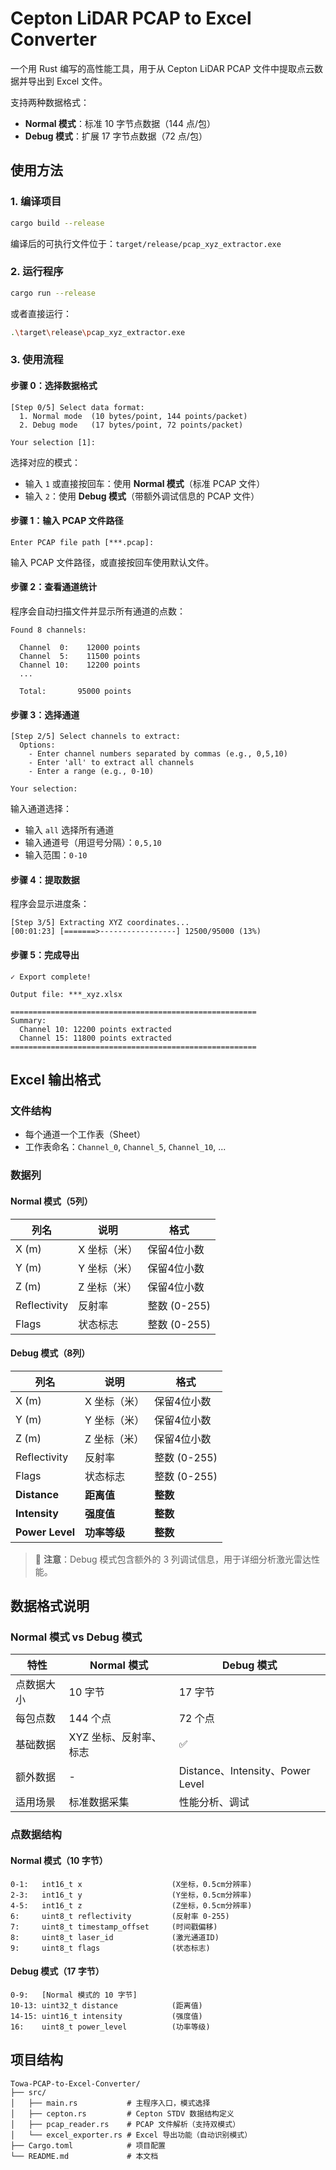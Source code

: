 # Cepton LiDAR PCAP to Excel Converter

一个用 Rust 编写的高性能工具，用于从 Cepton LiDAR PCAP 文件中提取点云数据并导出到 Excel 文件。

支持两种数据格式：
- **Normal 模式**：标准 10 字节点数据（144 点/包）
- **Debug 模式**：扩展 17 字节点数据（72 点/包）

## 使用方法

### 1. 编译项目

```bash
cargo build --release
```

编译后的可执行文件位于：`target/release/pcap_xyz_extractor.exe`

### 2. 运行程序

```bash
cargo run --release
```

或者直接运行：
```bash
.\target\release\pcap_xyz_extractor.exe
```

### 3. 使用流程

#### 步骤 0：选择数据格式
```
[Step 0/5] Select data format:
  1. Normal mode  (10 bytes/point, 144 points/packet)
  2. Debug mode   (17 bytes/point, 72 points/packet)

Your selection [1]:
```

选择对应的模式：
- 输入 `1` 或直接按回车：使用 **Normal 模式**（标准 PCAP 文件）
- 输入 `2`：使用 **Debug 模式**（带额外调试信息的 PCAP 文件）

#### 步骤 1：输入 PCAP 文件路径
```
Enter PCAP file path [***.pcap]:
```

输入 PCAP 文件路径，或直接按回车使用默认文件。

#### 步骤 2：查看通道统计
程序会自动扫描文件并显示所有通道的点数：
```
Found 8 channels:

  Channel  0:    12000 points
  Channel  5:    11500 points
  Channel 10:    12200 points
  ...

  Total:       95000 points
```

#### 步骤 3：选择通道
```
[Step 2/5] Select channels to extract:
  Options:
    - Enter channel numbers separated by commas (e.g., 0,5,10)
    - Enter 'all' to extract all channels
    - Enter a range (e.g., 0-10)

Your selection:
```

输入通道选择：
- 输入 `all` 选择所有通道
- 输入通道号（用逗号分隔）：`0,5,10`
- 输入范围：`0-10`

#### 步骤 4：提取数据
程序会显示进度条：
```
[Step 3/5] Extracting XYZ coordinates...
[00:01:23] [=======>-----------------] 12500/95000 (13%)
```

#### 步骤 5：完成导出
```
✓ Export complete!

Output file: ***_xyz.xlsx

=======================================================
Summary:
  Channel 10: 12200 points extracted
  Channel 15: 11800 points extracted
=======================================================
```

## Excel 输出格式

### 文件结构
- 每个通道一个工作表（Sheet）
- 工作表命名：`Channel_0`, `Channel_5`, `Channel_10`, ...

### 数据列

#### Normal 模式（5列）

| 列名 | 说明 | 格式 |
|------|------|------|
| X (m) | X 坐标（米） | 保留4位小数 |
| Y (m) | Y 坐标（米） | 保留4位小数 |
| Z (m) | Z 坐标（米） | 保留4位小数 |
| Reflectivity | 反射率 | 整数 (0-255) |
| Flags | 状态标志 | 整数 (0-255) |

#### Debug 模式（8列）

| 列名 | 说明 | 格式 |
|------|------|------|
| X (m) | X 坐标（米） | 保留4位小数 |
| Y (m) | Y 坐标（米） | 保留4位小数 |
| Z (m) | Z 坐标（米） | 保留4位小数 |
| Reflectivity | 反射率 | 整数 (0-255) |
| Flags | 状态标志 | 整数 (0-255) |
| **Distance** | **距离值** | **整数** |
| **Intensity** | **强度值** | **整数** |
| **Power Level** | **功率等级** | **整数** |

> 📝 **注意**：Debug 模式包含额外的 3 列调试信息，用于详细分析激光雷达性能。

## 数据格式说明

### Normal 模式 vs Debug 模式

| 特性 | Normal 模式 | Debug 模式 |
|------|-------------|-----------|
| 点数据大小 | 10 字节 | 17 字节 |
| 每包点数 | 144 个点 | 72 个点 |
| 基础数据 | XYZ 坐标、反射率、标志 | ✅ |
| 额外数据 | - | Distance、Intensity、Power Level |
| 适用场景 | 标准数据采集 | 性能分析、调试 |

### 点数据结构

#### Normal 模式（10 字节）
```
0-1:   int16_t x                    (X坐标，0.5cm分辨率)
2-3:   int16_t y                    (Y坐标，0.5cm分辨率)
4-5:   int16_t z                    (Z坐标，0.5cm分辨率)
6:     uint8_t reflectivity         (反射率 0-255)
7:     uint8_t timestamp_offset     (时间戳偏移)
8:     uint8_t laser_id             (激光通道ID)
9:     uint8_t flags                (状态标志)
```

#### Debug 模式（17 字节）
```
0-9:   [Normal 模式的 10 字节]
10-13: uint32_t distance            (距离值)
14-15: uint16_t intensity           (强度值)
16:    uint8_t power_level          (功率等级)
```

## 项目结构

```
Towa-PCAP-to-Excel-Converter/
├── src/
│   ├── main.rs           # 主程序入口，模式选择
│   ├── cepton.rs         # Cepton STDV 数据结构定义
│   ├── pcap_reader.rs    # PCAP 文件解析（支持双模式）
│   └── excel_exporter.rs # Excel 导出功能（自动识别模式）
├── Cargo.toml            # 项目配置
└── README.md             # 本文档
```
